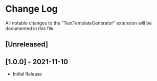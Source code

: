 # Change Log

All notable changes to the "TestTemplateGenerator" extension will be documented in this file.

## [Unreleased]

## [1.0.0] - 2021-11-10
- Initial Release

